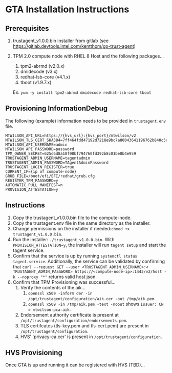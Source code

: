 # GTA Installation Instructions

## Prerequisites
1. trustagent_v1.0.0.bin installer from gitlab (see https://gitlab.devtools.intel.com/kentthom/go-trust-agent)
2. TPM 2.0 compute node with RHEL 8 Host and the following packages...
    1. tpm2-abrmd (v2.0.x)
    2. dmidecode (v3.x)
    3. redhat-lsb-core (v4.1.x)
    4. tboot (v1.9.7.x)

    Ex. `yum -y install tpm2-abrmd dmidecode redhat-lsb-core tboot`

## Provisioning InformationDebug
The following (example) information needs to be provided in `trustagent.env` file.

```
MTWILSON_API_URL=https://{hvs_url}:{hvs_port}/mtwilson/v2
MTWILSON_TLS_CERT_SHA384=7ff464fdd47192d7218e9bc7a80043641196762b840c5c79
MTWILSON_API_USERNAME=admin
MTWILSON_API_PASSWORD=password
TPM_OWNER_SECRET=625d6d8a18f98bf794760fd392b8c01be0b4e959
TRUSTAGENT_ADMIN_USERNAME=tagentadmin
TRUSTAGENT_ADMIN_PASSWORD=TAgentAdminPassword
TRUSTAGENT_LOGIN_REGISTER=true
CURRENT_IP={ip of compute-node}
GRUB_FILE=/boot/efi/EFI/redhat/grub.cfg
REGISTER_TPM_PASSWORD=y
AUTOMATIC_PULL_MANIFEST=n
PROVISION_ATTESTATION=y
```

## Instructions
1. Copy the trustagent_v1.0.0.bin file to the compute-node.
2. Copy the trustagent.env file in the same directory as the installer.
3. Change permissions on the installer if needed:`chmod +x trustagent_v1.0.0.bin`.
4. Run the installer: `./trustagent_v1.0.0.bin`.  With `PROVISION_ATTESTATION=y`, the installer will run `tagent setup` and start the tagent service.
5. Confirm that the service is up by running `systemctl status tagent.service`.  Additionally, the service can be validated by confirming that `curl --request GET --user <TRUSTAGENT_ADMIN_USERNAME>:< TRUSTAGENT_ADMIN_PASSWORD> https://<compute-node-ip>:1443/v2/host -k --noproxy "*"` returns valid host json.
6. Confirm that TPM Provisioning was successful...
    1. Verify the contents of the aik...
        1. `openssl x509 -inform der -in /opt/trustagent/configuration/aik.cer -out /tmp/aik.pem`.
        2. `openssl x509 -in /tmp/aik.pem -text -noout` shows `Issuer: CN = mtwilson-pca-aik`.
    2. Endorsement authority certificate is present at `/opt/trustagent/configuration/endorsements.pem`.
    3. TLS certifcates (tls-key.pem and tls-cert.pem) are present in `/opt/trustagent/configuration`.
    4. HVS' 'privacy-ca.cer' is present in `/opt/trustagent/configuration`.

## HVS Provisioning
Once GTA is up and running it can be registered with HVS (TBD)...



